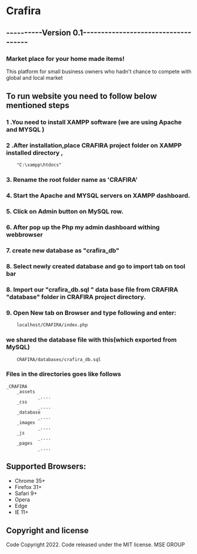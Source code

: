 
<h1 class='center'>Crafira </h1>
<h2 class='center'>----------Version 0.1------------------------------------ </h2>
<h3 class='center'>Market place for your home made items! </h3>

<p>This platform for small business owners who hadn't chance to compete with global and local market</p>


## To run website you need to follow below mentioned steps

### 1 .You need to install XAMPP software (we are using Apache and MYSQL )
### 2 .After installation,place CRAFIRA project folder on  XAMPP installed directory , 
        "C:\xampp\htdocs"
### 3. Rename the root folder name as 'CRAFIRA'
### 4. Start the Apache and MYSQL servers on XAMPP dashboard.
### 5. Click on Admin button on MySQL row.
### 6. After pop up the Php my admin dashboard withing webbrowser
### 7. create new database as "crafira_db" 
### 8. Select newly created database and go to import tab on tool bar
### 8. Import our "crafira_db.sql " data base file from CRAFIRA "database" folder in CRAFIRA project directory.
### 9. Open New tab on Browser and type following and enter:
        localhost/CRAFIRA/index.php

### we shared the database file with this(which exported from MySQL)
        CRAFIRA/databases/crafira_db.sql
### Files in the directories  goes like follows

    _CRAFIRA
        _assets
                _....
        _css
                _....
        _database
                _....
        _images
                _....
        _js
                _....
        _pages
                _....
       
     

## Supported Browsers:
- Chrome 35+
- Firefox 31+
- Safari 9+
- Opera
- Edge
- IE 11+



## Copyright and license
Code Copyright 2022. Code released under the MIT license.
MSE GROUP 

